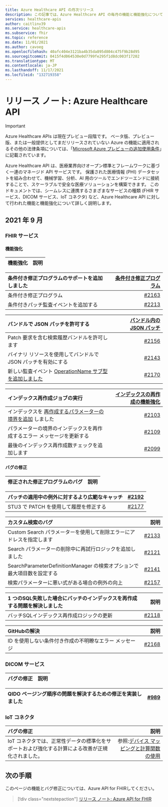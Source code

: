 ```yaml
---
title: Azure Healthcare API の月次リリース
description: この記事では、Azure Healthcare API の毎月の機能と機能強化について詳しく説明します。
services: healthcare-apis
author: caitlinv39
ms.service: healthcare-apis
ms.subservice: fhir
ms.topic: reference
ms.date: 11/01/2021
ms.author: cavoeg
ms.openlocfilehash: 40afc404e3121ba4b35da895d804c475f9b28d95
ms.sourcegitcommit: 0415f4d064530e0d7799fe295f1d8dc003f17202
ms.translationtype: MT
ms.contentlocale: ja-JP
ms.lasthandoff: 11/17/2021
ms.locfileid: "132719358"
---
```

# <a name="release-notes-azure-healthcare-apis"></a>リリース ノート: Azure Healthcare API

> [!IMPORTANT]
> Azure Healthcare APIs は現在プレビュー段階です。 ベータ版、プレビュー版、または一般提供としてまだリリースされていない Azure の機能に適用されるその他の法律条項については、「[Microsoft Azure プレビューの追加使用条件](https://azure.microsoft.com/support/legal/preview-supplemental-terms/)」に記載されています。 

Azure Healthcare API は、医療業界向けオープン標準とフレームワークに基づく一連のマネージド API サービスです。 保護された医療情報 (PHI) データセットを組み合わせて、機械学習、分析、AI 用のツールでエンドツーエンドに接続することで、スケーラブルで安全な医療ソリューションを構築できます。 このドキュメントでは、シームレスに連携するさまざまなサービスの種類 (FHIR サービス、DICOM サービス、IoT コネクタ) など、Azure Healthcare API に対して行われた機能と機能強化について詳しく説明します。

## <a name="september-2021"></a>2021 年 9 月

### <a name="fhir-service"></a>FHIR サービス

#### <a name="feature-enhancements"></a>**機能強化**

|機能強化 | 説明 |
|:------------------- | -----------:|

|条件付き修正プログラムのサポートを追加しました | [条件付き修正プログラム](./././azure-api-for-fhir/fhir-rest-api-capabilities.md#patch-and-conditional-patch)|
|:------------------- | -----------:|
|条件付き修正プログラム | [#2163](https://github.com/microsoft/fhir-server/pull/2163) |
|条件付きパッチ監査イベントを追加する | [#2213](https://github.com/microsoft/fhir-server/pull/2213) |

|バンドルで JSON パッチを許可する | [バンドル内の JSON パッチ](./././azure-api-for-fhir/fhir-rest-api-capabilities.md#patch-in-bundles)|
|:------------------- | -----------:|
|Patch 要求を含む検索履歴バンドルを許可します |[#2156](https://github.com/microsoft/fhir-server/pull/2156) | 
|バイナリ リソースを使用してバンドルで JSON パッチを有効にする |[#2143](https://github.com/microsoft/fhir-server/pull/2143) |
|新しい監査イベント [OperationName サブ型を追加しました](./././azure-api-for-fhir/enable-diagnostic-logging.md#audit-log-details)| [#2170](https://github.com/microsoft/fhir-server/pull/2170) |

| インデックス再作成ジョブの実行 | [インデックスの再作成の機能強化](./././fhir/how-to-run-a-reindex.md)|
|:------------------- | -----------:|
|インデックスを [再作成するパラメーターの境界を追加](./././azure-api-for-fhir/how-to-run-a-reindex.md#performance-considerations) しました|[#2103](https://github.com/microsoft/fhir-server/pull/2103)|
|パラメーターの境界のインデックスを再作成するエラー メッセージを更新する|[#2109](https://github.com/microsoft/fhir-server/pull/2109)|
|最後のインデックス再作成数チェックを追加します |[#2099](https://github.com/microsoft/fhir-server/pull/2099)|

#### <a name="bug-fixes"></a>**バグの修正**

|修正された修正プログラムのバグ | 説明 |
|:------------------- | -----------:|

| パッチの適用中の例外に対するより広範なキャッチ | [#2192](https://github.com/microsoft/fhir-server/pull/2192)|
|:------------------- | -----------:|
|STU3 で PATCH を使用して履歴を修正する |[#2177](https://github.com/microsoft/fhir-server/pull/2177) |

|カスタム検索のバグ |説明 |
|:------------------- | -----------:|
|Custom Search パラメーターを使用して削除エラーにアドレスを指定します |[#2133](https://github.com/microsoft/fhir-server/pull/2133) |
|Search パラメーターの削除中に再試行ロジックを追加しました | [#2121](https://github.com/microsoft/fhir-server/pull/2121)|
|SearchParameterDefinitionManager の検索オプションで最大項目数を設定する |[#2141](https://github.com/microsoft/fhir-server/pull/2141) |
|検索パラメーターに悪い式がある場合の例外の向上 |[#2157](https://github.com/microsoft/fhir-server/pull/2157) |

|1 つのSQL失敗した場合にバッチのインデックスを再作成する問題を解決しました |説明 |
|:------------------- | -----------:|
|バッチSQLインデックス再作成ロジックの更新 |[#2118](https://github.com/microsoft/fhir-server/pull/2118) |

|GitHubの解決 |説明 |
|:------------------- | -----------:|
|ID を使用しない条件付き作成の不明瞭なエラー メッセージ |[#2168](https://github.com/microsoft/fhir-server/issues/2168) |

### <a name="dicom-service"></a>**DICOM サービス**

|バグの修正 | 説明 |
|:------------------- | -----------:|

|QIDO ページング順序の問題を解決するための修正を実装しました |  [#989](https://github.com/microsoft/dicom-server/pull/989) |
|:------------------- | -----------:|

### <a name="iot-connector"></a>**IoT コネクタ**

|バグの修正 | 説明 |
|:------------------- | -----------:|
| IoT コネクタでは、正常性データの標準化をサポートおよび強化する計算による改善が正規化されました。 | 参照:[デバイス マッピングと計算関数](./../healthcare-apis/iot/how-to-use-device-mappings.md)[の使用](./../healthcare-apis/iot/how-to-use-calculated-functions-mappings.md)  |

## <a name="next-steps"></a>次の手順

このページの機能とバグ修正については、Azure API for FHIRしてください。

>[!div class="nextstepaction"]
>[リリース ノート: Azure API for FHIR](./azure-api-for-fhir/release-notes.md)
